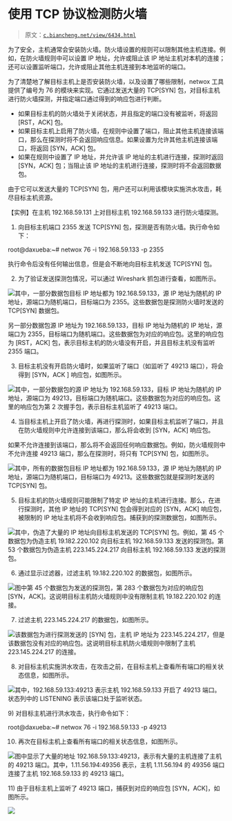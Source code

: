# 使用 TCP 协议检测防火墙

> 原文：[`c.biancheng.net/view/6434.html`](http://c.biancheng.net/view/6434.html)

为了安全，主机通常会安装防火墙。防火墙设置的规则可以限制其他主机连接。例如，在防火墙规则中可以设置 IP 地址，允许或阻止该 IP 地址主机对本机的连接；还可以设置监听端口，允许或阻止其他主机连接到本地监听的端口。

为了清楚地了解目标主机上是否安装防火墙，以及设置了哪些限制，netwox 工具提供了编号为 76 的模块来实现。它通过发送大量的 TCP[SYN] 包，对目标主机进行防火墙探测，并指定端口通过得到的响应包进行判断。

*   如果目标主机的防火墙处于关闭状态，并且指定的端口没有被监听，将返回 [RST，ACK] 包。
*   如果目标主机上启用了防火墙，在规则中设置了端口，阻止其他主机连接该端口，那么在探测时将不会返回响应信息。如果设置为允许其他主机连接该端口，将返回 [SYN，ACK] 包。
*   如果在规则中设置了 IP 地址，并允许该 IP 地址的主机进行连接，探测时返回 [SYN，ACK] 包；当阻止该 IP 地址的主机进行连接，探测时将不会返回数据包。

由于它可以发送大量的 TCP[SYN] 包，用户还可以利用该模块实施洪水攻击，耗尽目标主机资源。

【实例】在主机 192.168.59.131 上对目标主机 192.168.59.133 进行防火墙探测。

1) 向目标主机端口 2355 发送 TCP[SYN] 包，探测是否有防火墙。执行命令如下：

root@daxueba:~# netwox 76 -i 192.168.59.133 -p 2355

执行命令后没有任何输出信息，但是会不断地向目标主机发送 TCP[SYN] 包。

2) 为了验证发送探测包情况，可以通过 Wireshark 抓包进行查看，如图所示。

![](img/1bbf2f00418adffd77281772d8f94d95.png)其中，一部分数据包目标 IP 地址都为 192.168.59.133，源 IP 地址为随机的 IP 地址，源端口为随机端口，目标端口为 2355。这些数据包是探测防火墙时发送的 TCP[SYN] 数据包。

另一部分数据包源 IP 地址为 192.168.59.133，目标 IP 地址为随机的 IP 地址，源端口为 2355，目标端口为随机端口。这些数据包为对应的响应包。这里的响应包为 [RST，ACK] 包，表示目标主机的防火墙没有开启，并且目标主机没有监听 2355 端口。

3) 目标主机没有开启防火墙时，如果监听了端口（如监听了 49213 端口），将会得到 [SYN，ACK ] 响应包，如图所示。

![](img/2e8d905742e0019ac61384ed7d91f232.png)其中，一部分数据包的源 IP 地址为 192.168.59.133，目标 IP 地址为随机的 IP 地址，源端口为 49213，目标端口为随机端口。这些数据包为对应的响应包。这里的响应包为第 2 次握手包，表示目标主机监听了 49213 端口。

4) 当目标主机上开启了防火墙，再进行探测时，如果目标主机监听了端口，并且在防火墙规则中允许连接到该端口，那么将会收到 [SYN，ACK] 响应包。

如果不允许连接到该端口，那么将不会返回任何响应数据包。例如，防火墙规则中不允许连接 49213 端口，那么在探测时，将只有 TCP[SYN] 包，如图所示。

![](img/7e489c824c09fa4162ab490468cf987b.png)其中，所有的数据包目标 IP 地址都为 192.168.59.133，源 IP 地址为随机的 IP 地址，源端口为随机端口，目标端口为 49213。这些数据包就是探测时发送的 TCP[SYN] 包。

5) 目标主机的防火墙规则可能限制了特定 IP 地址的主机进行连接。那么，在进行探测时，其他 IP 地址的 TCP[SYN] 包会得到对应的 [SYN，ACK] 响应包，被限制的 IP 地址主机将不会收到响应包。捕获到的探测数据包，如图所示。

![](img/1c4937dda897d5877a68b72043d0cbcb.png)其中，伪造了大量的 IP 地址向目标主机发送的 TCP[SYN] 包。例如，第 45 个数据包为伪造主机 19.182.220.102 向目标主机 192.168.59.133 发送的探测包。第 53 个数据包为伪造主机 223.145.224.217 向目标主机 192.168.59.133 发送的探测包。

6) 通过显示过滤器，过滤主机 19.182.220.102 的数据包，如图所示。

![](img/781414701366919c29cda41b3c8816ad.png)图中第 45 个数据包为发送的探测包，第 283 个数据包为对应的响应包 [SYN，ACK]。这说明目标主机防火墙规则中没有限制主机 19.182.220.102 的连接。

7) 过滤主机 223.145.224.217 的数据包，如图所示。

![](img/ea4f59337c8516c453ab5228e67db132.png)该数据包为进行探测发送的 [SYN] 包，主机 IP 地址为 223.145.224.217，但是该数据包没有对应的响应包。这说明目标主机防火墙规则中限制了主机 223.145.224.217 的连接。

8) 对目标主机实施洪水攻击，在攻击之前，在目标主机上查看所有端口的相关状态信息，如图所示。

![](img/9a04c898dbec969d599d4c223a0128f0.png)其中，192.168.59.133:49213 表示主机 192.168.59.133 开启了 49213 端口。状态列中的 LISTENING 表示该端口处于监听状态。

9) 对目标主机进行洪水攻击，执行命令如下：

root@daxueba:~# netwox 76 -i 192.168.59.133 -p 49213

10) 再次在目标主机上查看所有端口的相关状态信息，如图所示。

![](img/2b5c83ab0144ff02c5b3e26aef32874e.png)图中显示了大量的地址 192.168.59.133:49213，表示有大量的主机连接了主机的 49213 端口。其中，1.11.56.194:49356 表示，主机 1.11.56.194 的 49356 端口连接了主机 192.168.59.133 的 49213 端口。

11) 由于目标主机上监听了 49213 端口，捕获到对应的响应包 [SYN，ACK]，如图所示。

![](img/40409b090498355bd7940e3bf0800c42.png)